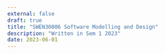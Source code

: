 ```yaml
---
external: false
draft: true
title: "SWEN30006 Software Modelling and Design"
description: "Written in Sem 1 2023"
date: 2023-06-01
---
```

